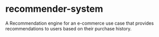# recommender-system
A Recommendation engine for an e-commerce use case that provides recommendations to users based on their purchase history.
